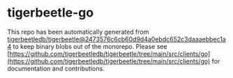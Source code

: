 # tigerbeetle-go
This repo has been automatically generated from [tigerbeetledb/tigerbeetle@2473576c6cb60d9d4a0ebdc652c3daaaebbec1a4](https://github.com/tigerbeetledb/tigerbeetle/commit/2473576c6cb60d9d4a0ebdc652c3daaaebbec1a4) to keep binary blobs out of the monorepo. Please see [https://github.com/tigerbeetledb/tigerbeetle/tree/main/src/clients/go](https://github.com/tigerbeetledb/tigerbeetle/tree/main/src/clients/go) for documentation and contributions.

